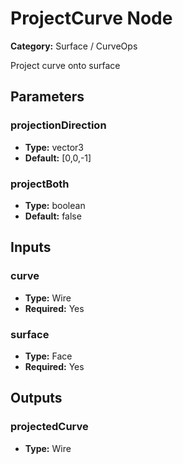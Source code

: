 
# ProjectCurve Node

**Category:** Surface / CurveOps

Project curve onto surface

## Parameters


### projectionDirection
- **Type:** vector3
- **Default:** [0,0,-1]





### projectBoth
- **Type:** boolean
- **Default:** false





## Inputs


### curve
- **Type:** Wire
- **Required:** Yes



### surface
- **Type:** Face
- **Required:** Yes



## Outputs


### projectedCurve
- **Type:** Wire





